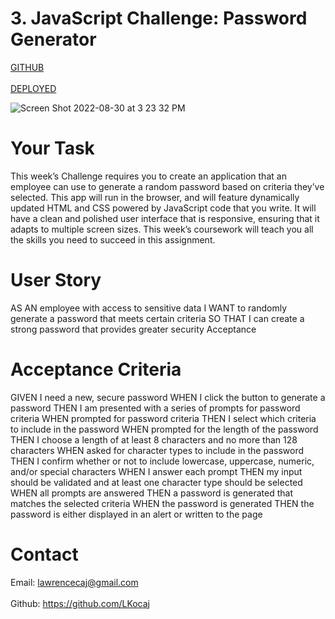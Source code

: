 # 3. JavaScript Challenge: Password Generator

<a href="https://github.com/LKocaj/03-js-pw-generator">GITHUB</a>
<br><br>
<a href="https://lkocaj.github.io/03-js-pw-generator/">DEPLOYED</a>

![Screen Shot 2022-08-30 at 3 23 32 PM](https://user-images.githubusercontent.com/99697175/187528552-3d95fee5-9cd2-4f29-9fc3-f35a5d352b54.png)

# Your Task

This week’s Challenge requires you to create an application that an employee can use to generate a random password based on criteria they’ve selected. This app will run in the browser, and will feature dynamically updated HTML and CSS powered by JavaScript code that you write. It will have a clean and polished user interface that is responsive, ensuring that it adapts to multiple screen sizes. This week’s coursework will teach you all the skills you need to succeed in this assignment.

# User Story

AS AN employee with access to sensitive data
I WANT to randomly generate a password that meets certain criteria
SO THAT I can create a strong password that provides greater security
Acceptance

# Acceptance Criteria

GIVEN I need a new, secure password
WHEN I click the button to generate a password
THEN I am presented with a series of prompts for password criteria
WHEN prompted for password criteria
THEN I select which criteria to include in the password
WHEN prompted for the length of the password
THEN I choose a length of at least 8 characters and no more than 128 characters
WHEN asked for character types to include in the password
THEN I confirm whether or not to include lowercase, uppercase, numeric, and/or special characters
WHEN I answer each prompt
THEN my input should be validated and at least one character type should be selected
WHEN all prompts are answered
THEN a password is generated that matches the selected criteria
WHEN the password is generated
THEN the password is either displayed in an alert or written to the page

# Contact

Email: lawrencecaj@gmail.com
<br><br>
Github: https://github.com/LKocaj
